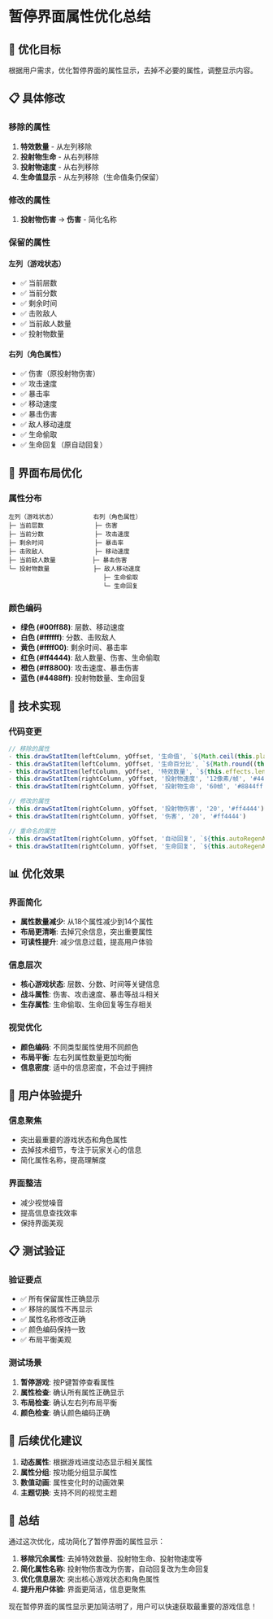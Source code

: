 # 暂停界面属性优化总结

## 🎯 优化目标
根据用户需求，优化暂停界面的属性显示，去掉不必要的属性，调整显示内容。

## 📋 具体修改

### 移除的属性
1. **特效数量** - 从左列移除
2. **投射物生命** - 从右列移除  
3. **投射物速度** - 从右列移除
4. **生命值显示** - 从左列移除（生命值条仍保留）

### 修改的属性
1. **投射物伤害** → **伤害** - 简化名称

### 保留的属性

#### 左列（游戏状态）
- ✅ 当前层数
- ✅ 当前分数  
- ✅ 剩余时间
- ✅ 击败敌人
- ✅ 当前敌人数量
- ✅ 投射物数量

#### 右列（角色属性）
- ✅ 伤害（原投射物伤害）
- ✅ 攻击速度
- ✅ 暴击率
- ✅ 移动速度
- ✅ 暴击伤害
- ✅ 敌人移动速度
- ✅ 生命偷取
- ✅ 生命回复（原自动回复）

## 🎨 界面布局优化

### 属性分布
```
左列（游戏状态）          右列（角色属性）
├─ 当前层数              ├─ 伤害
├─ 当前分数              ├─ 攻击速度  
├─ 剩余时间              ├─ 暴击率
├─ 击败敌人              ├─ 移动速度
├─ 当前敌人数量          ├─ 暴击伤害
└─ 投射物数量            ├─ 敌人移动速度
                          ├─ 生命偷取
                          └─ 生命回复
```

### 颜色编码
- **绿色 (#00ff88)**: 层数、移动速度
- **白色 (#ffffff)**: 分数、击败敌人
- **黄色 (#ffff00)**: 剩余时间、暴击率
- **红色 (#ff4444)**: 敌人数量、伤害、生命偷取
- **橙色 (#ff8800)**: 攻击速度、暴击伤害
- **蓝色 (#4488ff)**: 投射物数量、生命回复

## 🔧 技术实现

### 代码变更
```typescript
// 移除的属性
- this.drawStatItem(leftColumn, yOffset, '生命值', `${Math.ceil(this.playerHealth)}/${this.playerMaxHealth}`, '#00ff88')
- this.drawStatItem(leftColumn, yOffset, '生命百分比', `${Math.round((this.playerHealth/this.playerMaxHealth)*100)}%`, '#ff8800')
- this.drawStatItem(leftColumn, yOffset, '特效数量', `${this.effects.length}`, '#8844ff')
- this.drawStatItem(rightColumn, yOffset, '投射物速度', '12像素/帧', '#4488ff')
- this.drawStatItem(rightColumn, yOffset, '投射物生命', '60帧', '#8844ff')

// 修改的属性
- this.drawStatItem(rightColumn, yOffset, '投射物伤害', '20', '#ff4444')
+ this.drawStatItem(rightColumn, yOffset, '伤害', '20', '#ff4444')

// 重命名的属性
- this.drawStatItem(rightColumn, yOffset, '自动回复', `${this.autoRegenAmount}/秒`, '#4488ff')
+ this.drawStatItem(rightColumn, yOffset, '生命回复', `${this.autoRegenAmount}/秒`, '#4488ff')
```

## 📊 优化效果

### 界面简化
- **属性数量减少**: 从18个属性减少到14个属性
- **布局更清晰**: 去掉冗余信息，突出重要属性
- **可读性提升**: 减少信息过载，提高用户体验

### 信息层次
- **核心游戏状态**: 层数、分数、时间等关键信息
- **战斗属性**: 伤害、攻击速度、暴击等战斗相关
- **生存属性**: 生命偷取、生命回复等生存相关

### 视觉优化
- **颜色编码**: 不同类型属性使用不同颜色
- **布局平衡**: 左右列属性数量更加均衡
- **信息密度**: 适中的信息密度，不会过于拥挤

## 🎯 用户体验提升

### 信息聚焦
- 突出最重要的游戏状态和角色属性
- 去掉技术细节，专注于玩家关心的信息
- 简化属性名称，提高理解度

### 界面整洁
- 减少视觉噪音
- 提高信息查找效率
- 保持界面美观

## 📋 测试验证

### 验证要点
- ✅ 所有保留属性正确显示
- ✅ 移除的属性不再显示
- ✅ 属性名称修改正确
- ✅ 颜色编码保持一致
- ✅ 布局平衡美观

### 测试场景
1. **暂停游戏**: 按P键暂停查看属性
2. **属性检查**: 确认所有属性正确显示
3. **布局检查**: 确认左右列布局平衡
4. **颜色检查**: 确认颜色编码正确

## 🚀 后续优化建议

1. **动态属性**: 根据游戏进度动态显示相关属性
2. **属性分组**: 按功能分组显示属性
3. **数值动画**: 属性变化时的动画效果
4. **主题切换**: 支持不同的视觉主题

## 📝 总结

通过这次优化，成功简化了暂停界面的属性显示：

1. **移除冗余属性**: 去掉特效数量、投射物生命、投射物速度等
2. **简化属性名称**: 投射物伤害改为伤害，自动回复改为生命回复
3. **优化信息层次**: 突出核心游戏状态和角色属性
4. **提升用户体验**: 界面更简洁，信息更聚焦

现在暂停界面的属性显示更加简洁明了，用户可以快速获取最重要的游戏信息！
